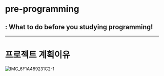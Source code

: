 # pre-programming
## : What to do before you studying programming!

--------------------

# 프로젝트 계획이유 

![IMG_6F1A489231C2-1](https://user-images.githubusercontent.com/78193416/205482961-de927c4c-84f0-45cb-9a51-477ea4407342.jpeg)
